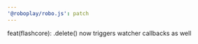 ```yaml
---
'@roboplay/robo.js': patch
---
```


feat(flashcore): .delete() now triggers watcher callbacks as well
